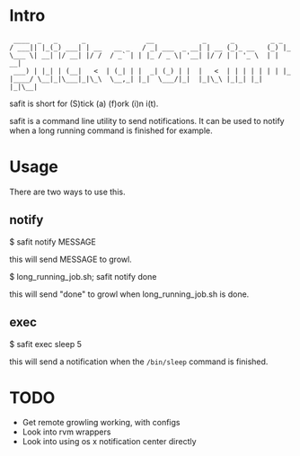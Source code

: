 # Intro
     ____  _   _      _               __            _      _         _ _
    / ___|| |_(_) ___| | __   __ _   / _| ___  _ __| | __ (_)_ __   (_) |_
    \___ \| __| |/ __| |/ /  / _` | | |_ / _ \| '__| |/ / | | '_ \  | | __|
     ___) | |_| | (__|   <  | (_| | |  _| (_) | |  |   <  | | | | | | | |_
    |____/ \__|_|\___|_|\_\  \__,_| |_|  \___/|_|  |_|\_\ |_|_| |_| |_|\__|


safit is short for (S)tick (a) (f)ork (i)n i(t).

safit is a command line utility to send notifications. It can be used to
notify when a long running command is finished for example.

# Usage

There are two ways to use this.

## notify

  $ safit notify MESSAGE

this will send MESSAGE to growl.

  $ long_running_job.sh; safit notify done

this will send "done" to growl when long_running_job.sh is done.

## exec

  $ safit exec sleep 5

this will send a notification when the `/bin/sleep` command is
finished.

# TODO

* Get remote growling working, with configs
* Look into rvm wrappers
* Look into using os x notification center directly
